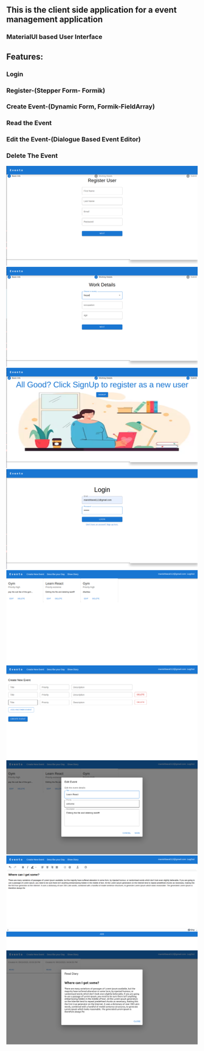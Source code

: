 ## This is the client side application for a event management application

### MaterialUI based User Interface

## Features:

### Login

### Register-(Stepper Form- Formik)

### Create Event-(Dynamic Form, Formik-FieldArray)

### Read the Event

### Edit the Event-(Dialogue Based Event Editor)

### Delete The Event

<img src="./Assets/1.png">
<img src="./Assets/2.png">
<img src="./Assets/3.png">
<img src="./Assets/4.png">
<img src="./Assets/5.png">
<img src="./Assets/6.png">
<img src="./Assets/7.png">
<img src="./Assets/8.png">
<img src="./Assets/9.png">
